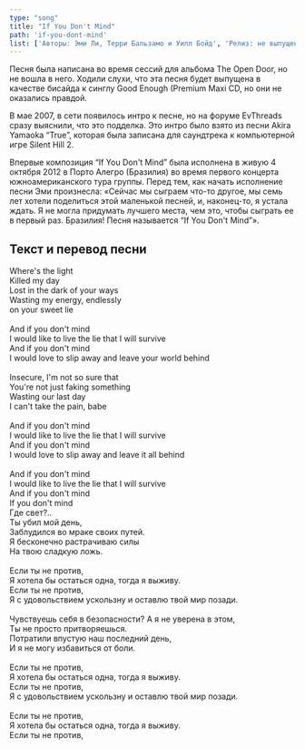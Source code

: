 ```yaml
---
type: "song"
title: "If You Don't Mind"
path: 'if-you-dont-mind'
list: ['Авторы: Эми Ли, Терри Бальзамо и Уилл Бойд', 'Релиз: не выпущена']
---
```


Песня была написана во время сессий для альбома The Open Door, но не вошла в него. Ходили слухи, что эта песня будет выпущена в качестве бисайда к синглу Good Enough (Premium Maxi CD, но они не оказались правдой.

В мае 2007, в сети появилось интро к песне, но на форуме EvThreads сразу выяснили, что это подделка. Это интро было взято из песни Akira Yamaoka “True”, которая была записана для саундтрека к компьютерной игре Silent Hill 2.

Впервые композиция “If You Don't Mind” была исполнена в живую 4 октября 2012 в Порто Алегро (Бразилия) во время первого концерта южноамериканского тура группы. Перед тем, как начать исполнение песни Эми произнесла: «Сейчас мы сыграем что-то другое, мы семь лет хотели поделиться этой маленькой песней, и, наконец-то, я устала ждать. Я не могла придумать лучшего места, чем это, чтобы сыграть ее в первый раз. Бразилия! Песня называется “If You Don't Mind”».


## <i class="fas fa-dove"></i> Текст и перевод песни

<div class="song-wrap">

<div class="song-lyric">
Where's the light<br/>
Killed my day<br/>
Lost in the dark of your ways<br/>
Wasting my energy, endlessly<br/>
on your sweet lie<br/>
<br/>
And if you don't mind<br/>
I would like to live the lie that I will survive<br/>
And if you don't mind<br/>
I would love to slip away and leave your world behind<br/>
<br/>
Insecure, I'm not so sure that<br/>
You're not just faking something<br/>
Wasting our last day<br/>
I can't take the pain, babe<br/>
<br/>
And if you don't mind<br/>
I would like to live the lie that I will survive<br/>
And if you don't mind<br/>
I would love to slip away and leave it all behind<br/>
<br/>
And if you don't mind<br/>
I would like to live the lie that I will survive<br/>
And if you don't mind<br/>
If you don't mind</div>

<div class="song-lyric">
Где свет?..<br>
Ты убил мой день,<br>
Заблудился во мраке своих путей.<br>
Я бесконечно растрачиваю силы<br>
На твою сладкую ложь.<br>
 <br>
Если ты не против,<br>
Я хотела бы остаться одна, тогда я выживу.<br>
Если ты не против,<br>
Я с удовольствием ускользну и оставлю твой мир позади.<br>
 <br>
Чувствуешь себя в безопасности? А я не уверена в этом,<br>
Ты не просто притворяешься.<br>
Потратили впустую наш последний день,<br>
И я не могу избавиться от боли.<br>
 <br>
Если ты не против,<br>
Я хотела бы остаться одна, тогда я выживу.<br>
Если ты не против,<br>
Я с удовольствием ускользну и оставлю твой мир позади.<br>
 <br>
Если ты не против,<br>
Я хотела бы остаться одна, тогда я выживу.<br>
Если ты не против,<br>
</div>

</div>
